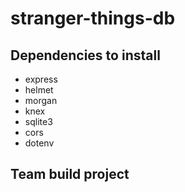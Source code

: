 # stranger-things-db

## Dependencies to install

- express
- helmet
- morgan
- knex
- sqlite3
- cors
- dotenv

## Team build project
